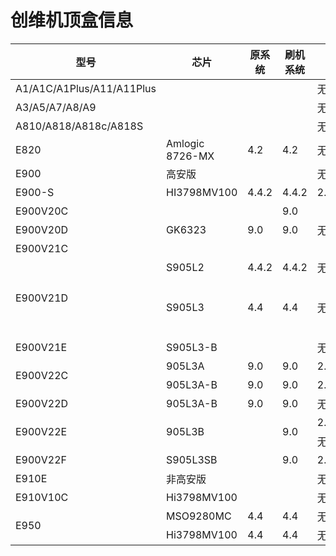 <!DOCTYPE html>
<html lang="en">
<body>
    <h1>创维机顶盒信息</h1>
    <table>
        <thead>
            <tr>
                <th>型号</th>
                <th>芯片</th>
                <th>原系统</th>
                <th>刷机系统</th>
                <th>无线</th>
                <th>配置</th>
                <th>备注</th>
            </tr>
        </thead>
        <tbody>
            <tr>
                <td>A1/A1C/A1Plus/A11/A11Plus</td>
                <td></td>
                <td></td>
                <td></td>
                <td>无线</td>
                <td>1+8G</td>
                <td>备注</td>
            </tr>
            <tr>
                <td>A3/A5/A7/A8/A9</td>
                <td></td>
                <td></td>
                <td></td>
                <td>无线</td>
                <td>配置</td>
                <td>备注</td>
            </tr>
            <tr>
                <td>A810/A818/A818c/A818S</td>
                <td></td>
                <td></td>
                <td></td>
                <td>无线</td>
                <td>配置</td>
                <td>备注</td>
            </tr>
            <tr>
                <td>E820</td>
                <td>Amlogic 8726-MX</td>
                <td>4.2</td>
                <td>4.2</td>
                <td>无</td>
                <td>1-4G</td>
                <td>备注</td>
            </tr>
            <tr>
                <td>E900</td>
                <td>高安版</td>
                <td></td>
                <td></td>
                <td>无线</td>
                <td>配置</td>
                <td>备注</td>
            </tr>
            <tr>
                <td>E900-S</td>
                <td>HI3798MV100</td>
                <td>4.4.2</td>
                <td>4.4.2</td>
                <td>2.4G/5G</td>
                <td>1+8</td>
                <td>备注</td>
            </tr>
            <tr>
                <td>E900V20C</td>
                <td></td>
                <td></td>
                <td>9.0</td>
                <td></td>
                <td>配置</td>
                <td>备注</td>
            </tr>
            <tr>
                <td>E900V20D</td>
                <td>GK6323</td>
                <td>9.0</td>
                <td>9.0</td>
                <td>无</td>
                <td>2+8G</td>
                <td>备注</td>
            </tr>
            <tr>
                <td>E900V21C</td>
                <td></td>
                <td></td>
                <td></td>
                <td></td>
                <td>配置</td>
                <td>备注</td>
            </tr>
            <tr>
                <td rowspan="2">E900V21D</td>
                <td>S905L2</td>
                <td>4.4.2</td>
                <td>4.4.2</td>
                <td>无</td>
                <td>1+8G</td>
                <td>备注</td>
            </tr>
            <tr>
                <td>S905L3</td>
                <td>4.4</td>
                <td>4.4</td>
                <td>无</td>
                <td>1+8G</td>
                <td>部分版本支持2.4G</td>
            </tr>
            <tr>
                <td>E900V21E</td>
                <td>S905L3-B</td>
                <td></td>
                <td></td>
                <td>无</td>  
                <td>1+8</td>
                <td>备注</td>
            </tr>
            <tr>
                <td rowspan="2">E900V22C</td>
                <td>905L3A</td>
                <td>9.0</td>
                <td>9.0</td>
                <td>2.4G/5G</td>
                <td>2+8</td>
                <td>备注</td>
            </tr>
            <tr>
                <td>905L3A-B</td>
                <td>9.0</td>
                <td>9.0</td>
                <td>2.4G/5G</td>
                <td>2+8</td>
                <td>备注</td>
            </tr>
            <tr>
                <td>E900V22D</td>
                <td>905L3A-B</td>
                <td>9.0</td>
                <td>9.0</td>
                <td>无</td>
                <td>2+8</td>
                <td>备注</td>
            </tr>
            <tr>
                <td rowspan="2">E900V22E</td>
                <td rowspan="2">905L3B</td>
                <td rowspan="2"></td>
                <td rowspan="2">9.0</td>
                <td>2.4G/5G</td>
                <td>2+8</td>
                <td>备注</td>
            </tr>
            <tr>
                <td>无</td>
                <td>2+8</td>
                <td>备注</td>
            </tr>
            <tr>
                <td>E900V22F</td>
                <td>S905L3SB</td>
                <td></td>
                <td>9.0</td>
                <td>2.4G/5G</td>
                <td>2+8</td>
                <td>备注</td>
            </tr>
            <tr>
                <td>E910E</td>
                <td>非高安版</td>
                <td></td>
                <td></td>
                <td>无线</td>
                <td>1+4G</td>
                <td>备注</td>
            </tr>
            <tr>
                <td>E910V10C</td>
                <td>Hi3798MV100</td>
                <td></td>
                <td></td>
                <td>无线</td>
                <td>1+4G</td>
                <td>备注</td>
            </tr>
            <tr>
                <td rowspan="2">E950</td>
                <td>MSO9280MC</td>
                <td>4.4</td>
                <td>4.4</td>
                <td>无线</td>
                <td>1+4G</td>
                <td>备注</td>
            </tr>
            <tr>
                <td>Hi3798MV100</td>
                <td>4.4</td>
                <td>4.4</td>
                <td>无线</td>
                <td>1+4G</td>
                <td>备注</td>
            </tr>
         </tbody>
    </table>
</body>
</html>
